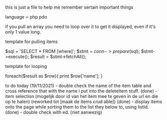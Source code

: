 this is just a file to help me remember sertain important things

language = php pdo

if you pull an array you need to loop over it to get it displayed, even if it's only 1 value long.


template for pulling items

$sql = 'SELECT * FROM [where]';
$stmt = $conn->prepare($sql);
$stmt->execute();
$result = $stmt->fetchAll();

template for looping

foreach($result as $row){
    print $row['name'];
}

to do today (19/11/2021)
    - double check the name of the item table and cross reference that with the name i put into the deleteItem stuff. (done)
    - item selection (mogelijk door id van het item mee te geven in de url en die op te halen) (reworked tot [maak de items crud able]) (done) 
    - display items onto the page while sorting them to the list they below to, using listId. (done)
    - double check with ed. (niet aanwezig)
